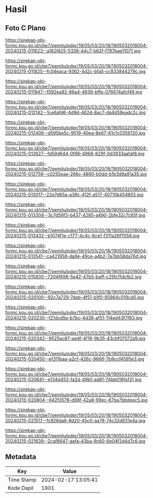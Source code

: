 # Hasil

## Foto C Plano

https://sirekap-obj-formc.kpu.go.id/cbe7/pemilu/pdpr/19/05/03/20/18/1905032018004-20240215-011623--a182f425-5338-44c7-b62f-f787bae11071.jpg

https://sirekap-obj-formc.kpu.go.id/cbe7/pemilu/pdpr/19/05/03/20/18/1905032018004-20240215-011825--fc04eaca-9362-4d2c-bfa5-cc833844279c.jpg

https://sirekap-obj-formc.kpu.go.id/cbe7/pemilu/pdpr/19/05/03/20/18/1905032018004-20240215-011947--f592ea82-86a4-4639-bffe-076674afcf49.jpg

https://sirekap-obj-formc.kpu.go.id/cbe7/pemilu/pdpr/19/05/03/20/18/1905032018004-20240215-012142--1ce6afd6-4d9d-462d-8ac7-da4d58eadc2c.jpg

https://sirekap-obj-formc.kpu.go.id/cbe7/pemilu/pdpr/19/05/03/20/18/1905032018004-20240215-012406--d595be5c-9519-40ea-8e67-61c1c0356120.jpg

https://sirekap-obj-formc.kpu.go.id/cbe7/pemilu/pdpr/19/05/03/20/18/1905032018004-20240215-012627--fd59d644-0f96-4968-829f-0d3933aafaf8.jpg

https://sirekap-obj-formc.kpu.go.id/cbe7/pemilu/pdpr/19/05/03/20/18/1905032018004-20240215-012759--c0255eae-266c-4890-b0dd-b1b3d9a91a35.jpg

https://sirekap-obj-formc.kpu.go.id/cbe7/pemilu/pdpr/19/05/03/20/18/1905032018004-20240215-013017--22e7d65a-a38c-412f-a517-40710b454855.jpg

https://sirekap-obj-formc.kpu.go.id/cbe7/pemilu/pdpr/19/05/03/20/18/1905032018004-20240215-013304--3c7d59f3-b437-4285-a490-2bfe32c7c65f.jpg

https://sirekap-obj-formc.kpu.go.id/cbe7/pemilu/pdpr/19/05/03/20/18/1905032018004-20240215-013432--b1074f1e-c177-4c4c-8ce1-f311a26f7058.jpg

https://sirekap-obj-formc.kpu.go.id/cbe7/pemilu/pdpr/19/05/03/20/18/1905032018004-20240215-013541--ca421958-da9e-49ce-a4b2-7a7bb58da76d.jpg

https://sirekap-obj-formc.kpu.go.id/cbe7/pemilu/pdpr/19/05/03/20/18/1905032018004-20240215-015830--7204f698-5e42-47b5-baff-c25fc11dcfb2.jpg

https://sirekap-obj-formc.kpu.go.id/cbe7/pemilu/pdpr/19/05/03/20/18/1905032018004-20240215-020100--92c7a729-7deb-4f51-b1f0-95964c019cd0.jpg

https://sirekap-obj-formc.kpu.go.id/cbe7/pemilu/pdpr/19/05/03/20/18/1905032018004-20240215-020230--f21dcd5e-b7bc-4d39-af51-114ed43f7f83.jpg

https://sirekap-obj-formc.kpu.go.id/cbe7/pemilu/pdpr/19/05/03/20/18/1905032018004-20240215-020342--9525ac87-aedf-4f16-9b35-43cbf07072a9.jpg

https://sirekap-obj-formc.kpu.go.id/cbe7/pemilu/pdpr/19/05/03/20/18/1905032018004-20240215-020450--ef311baa-a2cf-426c-9666-7b9ccf4595e3.jpg

https://sirekap-obj-formc.kpu.go.id/cbe7/pemilu/pdpr/19/05/03/20/18/1905032018004-20240215-020641--e134d453-fa2d-49b1-ad81-74bb016fa131.jpg

https://sirekap-obj-formc.kpu.go.id/cbe7/pemilu/pdpr/19/05/03/20/18/1905032018004-20240215-020804--642f3578-d98f-42a8-99ec-67ba7bbdeec5.jpg

https://sirekap-obj-formc.kpu.go.id/cbe7/pemilu/pdpr/19/05/03/20/18/1905032018004-20240215-021517--fc926da6-8d20-45c0-aa78-74c32d631e4a.jpg

https://sirekap-obj-formc.kpu.go.id/cbe7/pemilu/pdpr/19/05/03/20/18/1905032018004-20240215-021639--2caf8647-aafa-43ba-9c60-6e04f2d4d7c6.jpg


## Metadata

| Key        | Value               |
| ---------- | ------------------- |
| Time Stamp | 2024-02-17 13:05:41 |
| Kode Dapil | 1901                |



